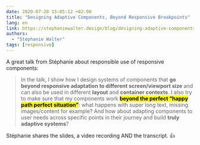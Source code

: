 ```yaml
---
date: 2020-07-28 15:05:12 +02:00
title: "Designing Adaptive Components, Beyond Responsive Breakpoints"
lang: en
link: https://stephaniewalter.design/blog/designing-adaptive-components-beyond-responsive-breakpoints/
authors:
  - "Stéphanie Walter"
tags: [responsive]
---
```


A great talk from Stéphanie about responsible use of responsive components:

> In the talk, I show how I design systems of components that **go beyond responsive adaptation to different screen/viewport size** and can also be used in different **layout** and **container contexts**. I also try to make sure that my components work <mark>**beyond the perfect “happy path perfect situation”**</mark>: what happens with super long text, missing images/content for example? And how about adapting components to user needs across specific points in their journey and build **truly adaptive systems**?

Stéphanie shares the slides, a video recording AND the transcript. 👍
